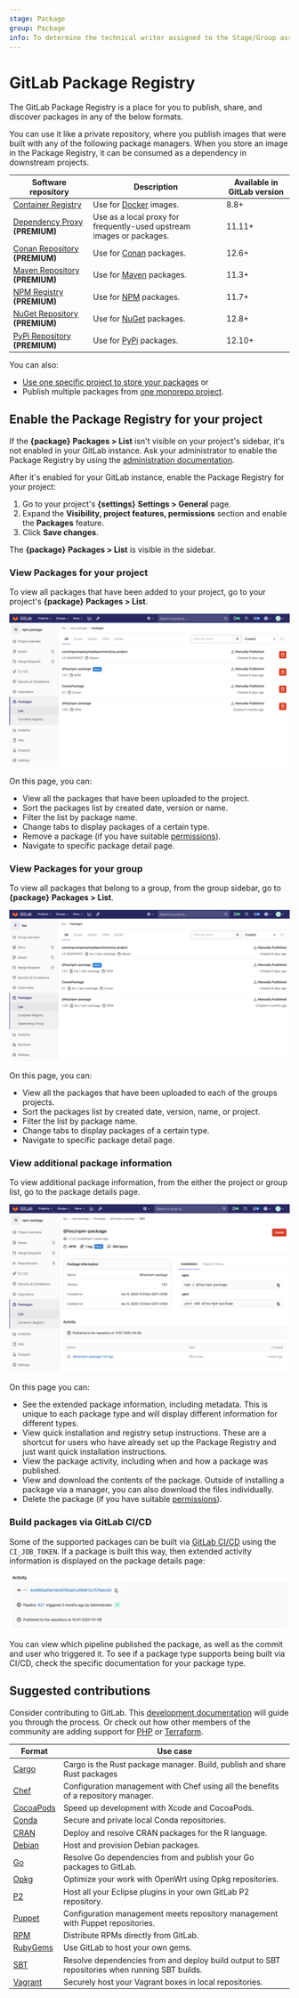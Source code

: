 ```yaml
---
stage: Package
group: Package
info: To determine the technical writer assigned to the Stage/Group associated with this page, see https://about.gitlab.com/handbook/engineering/ux/technical-writing/#designated-technical-writers
---
```


# GitLab Package Registry

The GitLab Package Registry is a place for you to publish, share, and discover packages in any of the below formats.

You can use it like a private repository, where you publish images that were built with
any of the following package managers. When you store an image in the Package Registry,
it can be consumed as a dependency in downstream projects.

| Software repository                                         | Description                                                           | Available in GitLab version |
|-------------------------------------------------------------|-----------------------------------------------------------------------|-----------------------------|
| [Container Registry](container_registry/index.md)           | Use for [Docker](https://www.docker.com/) images.                     | 8.8+                        |
| [Dependency Proxy](dependency_proxy/index.md) **(PREMIUM)** | Use as a local proxy for frequently-used upstream images or packages. | 11.11+                      |
| [Conan Repository](conan_repository/index.md) **(PREMIUM)** | Use for [Conan](https://conan.io/) packages.                          | 12.6+                       |
| [Maven Repository](maven_repository/index.md) **(PREMIUM)** | Use for [Maven](https://maven.apache.org/) packages.                  | 11.3+                       |
| [NPM Registry](npm_registry/index.md) **(PREMIUM)**         | Use for [NPM](https://www.npmjs.com/) packages.                       | 11.7+                       |
| [NuGet Repository](nuget_repository/index.md) **(PREMIUM)** | Use for [NuGet](https://www.nuget.org/) packages.                     | 12.8+                       |
| [PyPi Repository](pypi_repository/index.md) **(PREMIUM)**   | Use for [PyPi](https://pypi.org/) packages.                           | 12.10+                      |

You can also:

- [Use one specific project to store your packages](./workflows/project_registry.md) or
- Publish multiple packages from [one monorepo project](./workflows/monorepo.md).

## Enable the Package Registry for your project

If the **{package}** **Packages > List** isn't visible on your
project's sidebar, it's not enabled in your GitLab instance. Ask your
administrator to enable the Package Registry by using the [administration
documentation](../../administration/packages/index.md).

After it's enabled for your GitLab instance, enable the Package Registry for your
project:

1. Go to your project's **{settings}** **Settings > General** page.
1. Expand the **Visibility, project features, permissions** section and enable the
**Packages** feature.
1. Click **Save changes**.

The **{package}** **Packages > List** is visible in the sidebar.

### View Packages for your project

To view all packages that have been added to your project,
go to your project's **{package}** **Packages > List**.

![Project Packages list](img/project_packages_list_v12_10.png)

On this page, you can:

- View all the packages that have been uploaded to the project.
- Sort the packages list by created date, version or name.
- Filter the list by package name.
- Change tabs to display packages of a certain type.
- Remove a package (if you have suitable [permissions](../permissions.md)).
- Navigate to specific package detail page.

### View Packages for your group

To view all packages that belong to a group, from the group sidebar,
go to **{package}** **Packages > List**.

![Group Packages list](img/group_packages_list_v12_10.png)

On this page, you can:

- View all the packages that have been uploaded to each of the groups projects.
- Sort the packages list by created date, version, name, or project.
- Filter the list by package name.
- Change tabs to display packages of a certain type.
- Navigate to specific package detail page.

### View additional package information

To view additional package information, from the either the project or group list,
go to the package details page.

![Package detail](img/package_detail_v12_10.png)

On this page you can:

- See the extended package information, including metadata. This is unique to
each package type and will display different information for different types.
- View quick installation and registry setup instructions. These are a shortcut
for users who have already set up the Package Registry and just want quick
installation instructions.
- View the package activity, including when and how a package was published.
- View and download the contents of the package. Outside of installing a
package via a manager, you can also download the files individually.
- Delete the package (if you have suitable [permissions](../permissions.md)).

### Build packages via GitLab CI/CD

Some of the supported packages can be built via [GitLab CI/CD](./../../ci/README.md)
using the `CI_JOB_TOKEN`. If a package is built this way, then extended activity
information is displayed on the package details page:

![Package CI/CD activity](img/package_activity_v12_10.png)

You can view which pipeline published the package, as well as the commit and
user who triggered it. To see if a package type supports being built via CI/CD,
check the specific documentation for your package type.

## Suggested contributions

Consider contributing to GitLab. This [development documentation](../../development/packages.md) will
guide you through the process. Or check out how other members of the community
are adding support for [PHP](https://gitlab.com/gitlab-org/gitlab/-/merge_requests/17417) or [Terraform](https://gitlab.com/gitlab-org/gitlab/-/merge_requests/18834).

| Format | Use case |
| ------ | ------ |
| [Cargo](https://gitlab.com/gitlab-org/gitlab/issues/33060) | Cargo is the Rust package manager. Build, publish and share Rust packages  |
| [Chef](https://gitlab.com/gitlab-org/gitlab/issues/36889) | Configuration management with Chef using all the benefits of a repository manager. |
| [CocoaPods](https://gitlab.com/gitlab-org/gitlab/issues/36890) | Speed up development with Xcode and CocoaPods. |
| [Conda](https://gitlab.com/gitlab-org/gitlab/issues/36891) | Secure and private local Conda repositories. |
| [CRAN](https://gitlab.com/gitlab-org/gitlab/issues/36892) | Deploy and resolve CRAN packages for the R language. |
| [Debian](https://gitlab.com/gitlab-org/gitlab/issues/5835) | Host and provision Debian packages. |
| [Go](https://gitlab.com/gitlab-org/gitlab/issues/9773) | Resolve Go dependencies from and publish your Go packages to GitLab.  |
| [Opkg](https://gitlab.com/gitlab-org/gitlab/issues/36894) | Optimize your work with OpenWrt using Opkg repositories. |
| [P2](https://gitlab.com/gitlab-org/gitlab/issues/36895) | Host all your Eclipse plugins in your own GitLab P2 repository. |
| [Puppet](https://gitlab.com/gitlab-org/gitlab/issues/36897) | Configuration management meets repository management with Puppet repositories. |
| [RPM](https://gitlab.com/gitlab-org/gitlab/issues/5932) | Distribute RPMs directly from GitLab. |
| [RubyGems](https://gitlab.com/gitlab-org/gitlab/issues/803) | Use GitLab to host your own gems. |
| [SBT](https://gitlab.com/gitlab-org/gitlab/issues/36898) | Resolve dependencies from and deploy build output to SBT repositories when running SBT builds. |
| [Vagrant](https://gitlab.com/gitlab-org/gitlab/issues/36899) | Securely host your Vagrant boxes in local repositories. |
